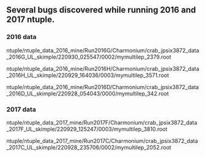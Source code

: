 ## Several bugs discovered while running 2016 and 2017 ntuple.
### 2016 data
ntuple/ntuple_data_2016_mine/Run2016G/Charmonium/crab_jpsix3872_data_2016G_UL_skimple/220930_025547/0002/mymultilep_2379.root

ntuple/ntuple_data_2016_mine/Run2016H/Charmonium/crab_jpsix3872_data_2016H_UL_skimple/220929_164036/0003/mymultilep_3571.root

ntuple/ntuple_data_2016_mine/Run2016D/Charmonium/crab_jpsix3872_data_2016D_UL_skimple/220928_054043/0000/mymultilep_342.root

### 2017 data
ntuple/ntuple_data_2017_mine/Run2017F/Charmonium/crab_jpsix3872_data_2017F_UL_skimple/220929_125247/0003/mymultilep_3810.root

ntuple/ntuple_data_2017_mine/Run2017C/Charmonium/crab_jpsix3872_data_2017C_UL_skimple/220928_235706/0002/mymultilep_2052.root
